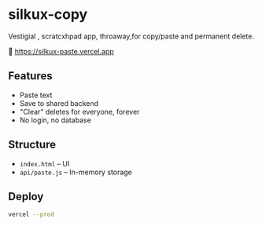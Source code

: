 # silkux-copy

Vestigial , scratcxhpad app, throaway,for copy/paste and permanent delete.

🔗 https://silkux-paste.vercel.app

## Features

- Paste text
- Save to shared backend
- "Clear" deletes for everyone, forever
- No login, no database

## Structure

- `index.html` – UI
- `api/paste.js` – In-memory storage

## Deploy

```bash
vercel --prod
